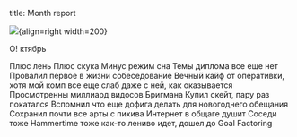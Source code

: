 title: Month report

![](/static/img/Hc7oqTD4Fbk.jpg){align=right width=200}

О!
ктябрь

Плюс лень
Плюс скука
Минус режим сна
Темы диплома все еще нет
Провалил первое в жизни собеседование
Вечный кайф от оперативки, хотя мой комп все еще слаб даже с ней, как оказывается
Просмотренны миллиард видосов Бригмана
Купил скейт, пару раз покатался
Вспомнил что еще дофига делать для новогоднего обещания
Сохранил почти все арты с пихива
Интернет в общаге душит
Соседи тоже
Hammertime тоже как-то лениво идет, дошел до Goal Factoring
